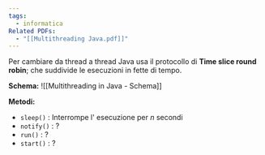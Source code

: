 ```yaml
---
tags:
  - informatica
Related PDFs:
  - "[[Multithreading Java.pdf]]"
---
```

Per cambiare da thread a thread Java usa il protocollo di **Time slice round robin**; che suddivide le esecuzioni in fette di tempo.

**Schema:**
![[Multithreading in Java - Schema]]

**Metodi:**
- `sleep()` : Interrompe l' esecuzione per *n* secondi
- `notify()` :  ?
- `run()` : ?
- `start()` : ?
